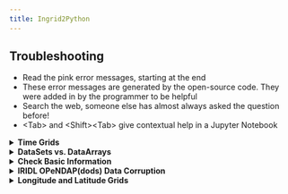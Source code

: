 ```yaml
---
title: Ingrid2Python
---
```


## Troubleshooting

- Read the pink error messages, starting at the end
- These error messages are generated by the open-source code. They were added in by the programmer to be helpful
- Search the web, someone else has almost always asked the question before!
- \<Tab\> and \<Shift\>\<Tab\> give contextual help in a Jupyter Notebook

<details> <summary><b>Time Grids</b></summary> <p>  
  
If your dataset, `ds`, is giving trouble with the time grid, `time`,  (as happens frequently), just replace it by a `datetime64` time grid.
  
So here is my crude recipe to replace troublesome time grids with time-centered `datetime64`. Note that there are many variations of frequencies, so please check your time grid after replacement and adjust the recipe accordingly.
  
```
# Replace native time grid by new grid, centered in time
ds=xr.open_dataset('test.nc').resample(time='A').mean()

freq = xr.infer_freq(ds.time)
print(freq)
time = ds['time'] = pd.date_range(str(ds.time.values[0]), periods=len(ds.time), freq=freq)
if 'D' in freq:
    ds['time'] = time.shift(12, freq='H') 
elif 'M' in freq:   
    ds['time'] = time.shift(15, freq='D') 
elif 'A' in freq:
    ds['time'] = time.shift(6, freq='M') 
ds.time  

```
</p> </details> 

<details> <summary><b>DataSets vs. DataArrays</b></summary> <p>  
  
- An `xarray DataSet` contains `xarray DataArrays`.  Each DataArray usually corresponds to what we think of as one variable. A good convention, so you remember which you are dealing with, is to call Datasets: `ds_{name}` and DataArrays: `da_{name}`. 
- You cannot plot a Dataset, only a DataArray. A pink error results: 
  
<p align="center"><img src="../assets/imgs/ValueError.png"></p>
  
- You can combine DataArrays in one Dataset
- You can convert a DataArray into a Dataset - if the DataArray doesn't know the name of the variable, you can specify it.
  
For our usual example:

    
```
url = 'http://kage.ldeo.columbia.edu:81/SOURCES/.LOCAL/.sst.mon.mean.nc/.sst/dods'
ds = xr.open_dataset(url)
da = ds.sst
ds_new = da.to_dataset(name='sst')
```
  
</p> </details> 

<details> <summary><b>Check Basic Information</b></summary> <p>  
    
```
import xarray as xr
# Print version of a package
print(xr.__version__)
  
url = 'http://kage.ldeo.columbia.edu:81/SOURCES/.LOCAL/.sst.mon.mean.nc/.sst/dods'
ds = xr.open_dataset(url)  
# Print version of a package
print(ds.info())
  
# print size of dataset in megabytes
print(ds.nbytes/1e6,'M')
  
# print names and sizes of dimensions
print(ds.dims)
```
  
</p> </details> 

<details> <summary><b>IRIDL OPeNDAP(dods) Data Corruption</b></summary> <p>  
For `xarray` versions >= 16.1, the chunking of data can corrupt the dataset.  Although we don't know the root cause, there is a fix. Use `chunks=-1` (or `chunks={}`) in the call to `xr.open_dataset` to load the data in a single chunk. Then append a `.load()` to convert the dask object back to a `dataset`.
  
```
import xarray as xr

url = 'http://iridl.ldeo.columbia.edu/SOURCES/.WCRP/.GCOS/.GPCC/.FDP/.version2018/.1p0/.prcp/dods'

ds = xr.open_dataset(url,decode_times=False,chunks={}).load()
ds = ds.rename({'T':'time'}).sortby('Y').sel(X=slice(-120,-95),Y=slice(25,40))
dst = ds.mean(['Y','X'])
dst.prcp.plot()
```
  
</p> </details> 

[//]: # (This is the beginning.)  

<details> <summary><b>Longitude and Latitude Grids</b></summary> <p>  
Many difficulties arise when the Longitude grid is [-180,180] and a calculation requires [0,360] or when
  the Latitude grid is North to South instead of South to North.  These are simple problems which can be easily fixed.
  
```
# Switch North to South 
ds = ds.sortby('lat')
  
# Longitude [-180,180] to [0,360]
import numpy as np
ds.coords['lon'] = np.mod(ds['lon'], 360)
ds = ds.reindex({ 'lon' : np.sort(ds['lon'])})

# Longitude [0,360] to [-180,180] 
ds.coords['lon'] = (ds.coords['lon'] + 180) % 360 - 180
ds = ds.sortby(ds.lon)
```
</p> </details> 
